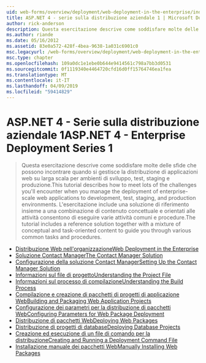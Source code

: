 ```yaml
---
uid: web-forms/overview/deployment/web-deployment-in-the-enterprise/index
title: ASP.NET 4 - serie sulla distribuzione aziendale 1 | Microsoft Docs
author: rick-anderson
description: Questa esercitazione descrive come soddisfare molte delle sfide che possono incontrare quando si gestisce la distribuzione di applicazioni web su scala aziendale per servizi di distribuzione...
ms.author: riande
ms.date: 05/16/2012
ms.assetid: 83e0a572-428f-4bea-9638-1a031c6901c0
msc.legacyurl: /web-forms/overview/deployment/web-deployment-in-the-enterprise
msc.type: chapter
ms.openlocfilehash: 109a0dc1e1ebe0b644e9414561c798a7bb3d0531
ms.sourcegitcommit: 0f1119340e4464720cfd16d0ff15764746ea1fea
ms.translationtype: MT
ms.contentlocale: it-IT
ms.lasthandoff: 04/09/2019
ms.locfileid: "59414829"
---
```

# <a name="aspnet-4---enterprise-deployment-series-1"></a><span data-ttu-id="66b78-103">ASP.NET 4 - Serie sulla distribuzione aziendale 1</span><span class="sxs-lookup"><span data-stu-id="66b78-103">ASP.NET 4 - Enterprise Deployment Series 1</span></span>

> <span data-ttu-id="66b78-104">Questa esercitazione descrive come soddisfare molte delle sfide che possono incontrare quando si gestisce la distribuzione di applicazioni web su larga scala per ambienti di sviluppo, test, staging e produzione.</span><span class="sxs-lookup"><span data-stu-id="66b78-104">This tutorial describes how to meet lots of the challenges you'll encounter when you manage the deployment of enterprise-scale web applications to development, test, staging, and production environments.</span></span> <span data-ttu-id="66b78-105">L'esercitazione include una soluzione di riferimento insieme a una combinazione di contenuto concettuale e orientati alle attività consentono di eseguire varie attività comuni e procedure.</span><span class="sxs-lookup"><span data-stu-id="66b78-105">The tutorial includes a reference solution together with a mixture of conceptual and task-oriented content to guide you through various common tasks and procedures.</span></span>


- [<span data-ttu-id="66b78-106">Distribuzione Web nell'organizzazione</span><span class="sxs-lookup"><span data-stu-id="66b78-106">Web Deployment in the Enterprise</span></span>](web-deployment-in-the-enterprise.md)
- [<span data-ttu-id="66b78-107">Soluzione Contact Manager</span><span class="sxs-lookup"><span data-stu-id="66b78-107">The Contact Manager Solution</span></span>](the-contact-manager-solution.md)
- [<span data-ttu-id="66b78-108">Configurazione della soluzione Contact Manager</span><span class="sxs-lookup"><span data-stu-id="66b78-108">Setting Up the Contact Manager Solution</span></span>](setting-up-the-contact-manager-solution.md)
- [<span data-ttu-id="66b78-109">Informazioni sul file di progetto</span><span class="sxs-lookup"><span data-stu-id="66b78-109">Understanding the Project File</span></span>](understanding-the-project-file.md)
- [<span data-ttu-id="66b78-110">Informazioni sul processo di compilazione</span><span class="sxs-lookup"><span data-stu-id="66b78-110">Understanding the Build Process</span></span>](understanding-the-build-process.md)
- [<span data-ttu-id="66b78-111">Compilazione e creazione di pacchetti di progetti di applicazione Web</span><span class="sxs-lookup"><span data-stu-id="66b78-111">Building and Packaging Web Application Projects</span></span>](building-and-packaging-web-application-projects.md)
- [<span data-ttu-id="66b78-112">Configurazione dei parametri per la distribuzione di pacchetti Web</span><span class="sxs-lookup"><span data-stu-id="66b78-112">Configuring Parameters for Web Package Deployment</span></span>](configuring-parameters-for-web-package-deployment.md)
- [<span data-ttu-id="66b78-113">Distribuzione di pacchetti Web</span><span class="sxs-lookup"><span data-stu-id="66b78-113">Deploying Web Packages</span></span>](deploying-web-packages.md)
- [<span data-ttu-id="66b78-114">Distribuzione di progetti di database</span><span class="sxs-lookup"><span data-stu-id="66b78-114">Deploying Database Projects</span></span>](deploying-database-projects.md)
- [<span data-ttu-id="66b78-115">Creazione ed esecuzione di un file di comando per la distribuzione</span><span class="sxs-lookup"><span data-stu-id="66b78-115">Creating and Running a Deployment Command File</span></span>](creating-and-running-a-deployment-command-file.md)
- [<span data-ttu-id="66b78-116">Installazione manuale dei pacchetti Web</span><span class="sxs-lookup"><span data-stu-id="66b78-116">Manually Installing Web Packages</span></span>](manually-installing-web-packages.md)
